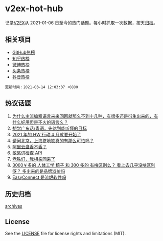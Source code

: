 # v2ex-hot-hub

 记录[V2EX](https://www.v2ex.com/)从 2021-01-06 日至今的热门话题。每小时抓取一次数据，按天[归档](archives)。
 
 ## 相关项目

- [GitHub热榜](https://github.com/snaildev/github-hot-hub)
- [知乎热榜](https://github.com/snaildev/zhihu-hot-hub)
- [微博热榜](https://github.com/snaildev/weibo-hot-hub)
- [头条热榜](https://github.com/snaildev/toutiao-hot-hub)
- [抖音热榜](https://github.com/snaildev/douyin-hot-hub)


 `更新时间：2021-03-14 12:03:37 +0800`

## 热议话题

1. [为什么主流编程语言来来回回就那么不到十几种，有很多还是衍生出来的，有什么好用但是不火的语言么？](https://www.v2ex.com/t/761304)
1. [想学广东话/粤语，先达到能听懂的目标](https://www.v2ex.com/t/761321)
1. [2021 年的 HW 行动 4 月就要开始了](https://www.v2ex.com/t/761372)
1. [请问北京，上海挤地铁真的有那么可怕吗？](https://www.v2ex.com/t/761382)
1. [阿里云盘香不香？](https://www.v2ex.com/t/761279)
1. [敏感词检查 API](https://www.v2ex.com/t/761283)
1. [老铁们，我相亲回来了](https://www.v2ex.com/t/761379)
1. [3000￥多的 人体工学 椅子 和 300 多的 有啥区别么？ 看上去几乎没啥区别呀？ 多出来的是品牌溢价吗](https://www.v2ex.com/t/761421)
1. [EasyConnect 是流氓软件吗](https://www.v2ex.com/t/761277)

## 历史归档

[archives](archives)

## License

See the [LICENSE](LICENSE) file for license rights and limitations (MIT).
